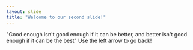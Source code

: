 ```yaml
---
layout: slide
title: "Welcome to our second slide!"
---
```

"Good enough isn't good enough if it can be better, and better isn't good enough if it can be the best"
Use the left arrow to go back!

